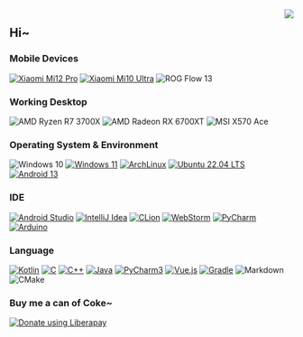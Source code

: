 <img align="right" src="https://github-readme-stats.vercel.app/api?username=1552980358&show_icons=true">

## Hi~

### Mobile Devices
[![Xiaomi Mi12 Pro](https://img.shields.io/badge/Mi%2012%20Pro-fd4900?style=flat-square&logo=xiaomi&logoColor=FFF)](https://www.mi.com/hk/product/xiaomi-12-pro/)
[![Xiaomi Mi10 Ultra](https://img.shields.io/badge/Mi%2010%20Ultra-fd4900?style=flat-square&logo=xiaomi&logoColor=FFF)](https://www.mi.com/mi10ultra)
![ROG Flow 13](https://img.shields.io/badge/Flow%20%2013-ff0029?style=flat-square&logo=republicofgamers&logoColor=FFF)

### Working Desktop
![AMD Ryzen R7 3700X](https://img.shields.io/badge/AMD%20Ryzen%20R7%203700X-DD0031?style=flat-square&logo=amd&logoColor=FFF)
![AMD Radeon RX 6700XT](https://img.shields.io/badge/AMD%20Radeon%20RX%206700XT-DD0031?style=flat-square&logo=amd&logoColor=FFF)
![MSI X570 Ace](https://img.shields.io/badge/MSI%20X570%20Ace-E6000A?style=flat-square&logo=msi&logoColor=FFF)

### Operating System & Environment
![Windows 10](https://img.shields.io/badge/Windows%2010-0096E4?style=flat-square&logo=windows&logoColor=FFF)
[![Windows 11](https://img.shields.io/badge/Windows%2011-00adef?style=flat-square&logo=windows&logoColor=FFF)](https://www.microsoft.com/en-us/windows/windows-11)
[![ArchLinux](https://img.shields.io/badge/ArchLinux-1793D1?style=flat-square&logo=archlinux&logoColor=FFF)](https://archlinux.org/)
[![Ubuntu 22.04 LTS](https://img.shields.io/badge/Ubuntu%2022.04%20LTS-E95420?style=flat-square&logo=ubuntu&logoColor=FFF)](https://ubuntu.com/)
[![Android 13](https://img.shields.io/badge/Android%2012-3ddc84?style=flat-square&logo=android&logoColor=FFF)](https://www.android.com/android-12/)

### IDE
[![Android Studio](https://img.shields.io/badge/Android%20Studio-3DDC84?style=flat-square&logo=androidstudio&logoColor=FFF)](https://developer.android.com/studio)
[![IntelliJ Idea](https://img.shields.io/badge/IntelliJ%20Idea-8241DD?style=flat-square&logo=intellijidea&logoColor=FFF)](https://www.jetbrains.com/idea/)
[![CLion](https://img.shields.io/badge/CLion-00DD7C?style=flat-square&logo=clion&logoColor=FFF)](https://www.jetbrains.com/clion/)
[![WebStorm](https://img.shields.io/badge/WebStorm-07C3F2?style=flat-square&logo=webstorm&logoColor=FFF)](https://www.jetbrains.com/webstorm/)
[![PyCharm](https://img.shields.io/badge/PyCharm-21D789?style=flat-square&logo=pycharm&logoColor=FFF)](https://www.jetbrains.com/pycharm/)
[![Arduino](https://img.shields.io/badge/Arduino-008084?style=flat-square&logo=arduino&logoColor=FFF)](https://www.arduino.cc/)

### Language
[![Kotlin](https://img.shields.io/badge/Kotlin-7F52FF?style=flat-square&logo=kotlin&logoColor=FFF)](https://kotlinlang.org/)
[![C](https://img.shields.io/badge/C-1476B4?style=flat-square&logo=c&logoColor=FFF)](https://clang.llvm.org/)
[![C++](https://img.shields.io/badge/C++-004283?style=flat-square&logo=cplusplus&logoColor=FFF)](https://clang.llvm.org/)
[![Java](https://img.shields.io/badge/Java-E11F22?style=flat-square&logo=java&logoColor=FFF)](https://java.com/)
[![PyCharm3](https://img.shields.io/badge/Python3-3778A0?style=flat-square&logo=python&logoColor=FFF)](https://www.python.org/)
[![Vue.js](https://img.shields.io/badge/Vue.js-42B883?style=flat-square&logo=vuedotjs&logoColor=FFF)](https://vuejs.org/)
[![Gradle](https://img.shields.io/badge/Gradle-02303A?style=flat-square&logo=gradle&logoColor=FFF)](https://vuejs.org/)
![Markdown](https://img.shields.io/badge/Markdown-000?style=flat-square&logo=markdown&logoColor=FFF)
![CMake](https://img.shields.io/badge/CMake-BE212A?style=flat-square&logo=cmake&logoColor=FFF)

### Buy me a can of Coke~
<noscript><a href="https://liberapay.com/1552980358/donate"><img alt="Donate using Liberapay" src="https://liberapay.com/assets/widgets/donate.svg"></a></noscript>
